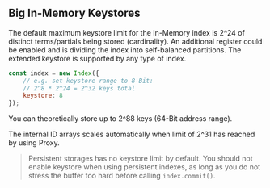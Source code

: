 ## Big In-Memory Keystores

The default maximum keystore limit for the In-Memory index is 2^24 of distinct terms/partials being stored (cardinality).
An additional register could be enabled and is dividing the index into self-balanced partitions.
The extended keystore is supported by any type of index.

```js
const index = new Index({
    // e.g. set keystore range to 8-Bit:
    // 2^8 * 2^24 = 2^32 keys total
    keystore: 8 
});
```

You can theoretically store up to 2^88 keys (64-Bit address range).

The internal ID arrays scales automatically when limit of 2^31 has reached by using Proxy.

> Persistent storages has no keystore limit by default.
> You should not enable keystore when using persistent indexes, as long as you do not stress the buffer too hard before calling `index.commit()`.
